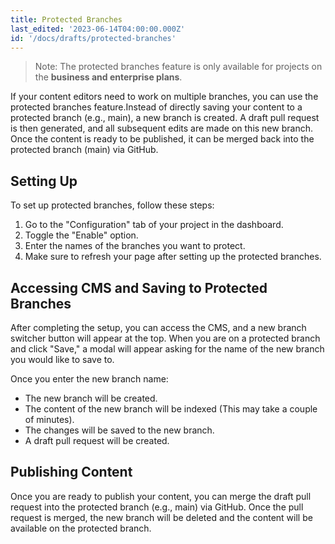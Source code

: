 ```yaml
---
title: Protected Branches
last_edited: '2023-06-14T04:00:00.000Z'
id: '/docs/drafts/protected-branches'
---
```


> Note: The protected branches feature is only available for projects on the **business and enterprise plans**.

If your content editors need to work on multiple branches, you can use the protected branches feature.Instead of directly saving your content to a protected branch (e.g., main), a new branch is created. A draft pull request is then generated, and all subsequent edits are made on this new branch. Once the content is ready to be published, it can be merged back into the protected branch (main) via GitHub.

## Setting Up

To set up protected branches, follow these steps:

1. Go to the "Configuration" tab of your project in the dashboard.
2. Toggle the "Enable" option.
3. Enter the names of the branches you want to protect.
4. Make sure to refresh your page after setting up the protected branches.

## Accessing CMS and Saving to Protected Branches

After completing the setup, you can access the CMS, and a new branch switcher button will appear at the top. When you are on a protected branch and click "Save," a modal will appear asking for the name of the new branch you would like to save to.

Once you enter the new branch name:

- The new branch will be created.
- The content of the new branch will be indexed (This may take a couple of minutes).
- The changes will be saved to the new branch.
- A draft pull request will be created.

## Publishing Content

Once you are ready to publish your content, you can merge the draft pull request into the protected branch (e.g., main) via GitHub. Once the pull request is merged, the new branch will be deleted and the content will be available on the protected branch.
